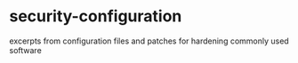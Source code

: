 security-configuration
======================

excerpts from configuration files and patches for hardening commonly used software

